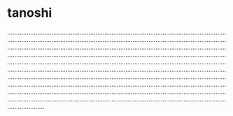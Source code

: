 # tanoshi
.............................................................................................................................................................................................................................................................................................................................................................................................................................................................................................................................................................................................................................................................................................................................................................................................................................................................................................................................................................................................................................................................................................................................................................................................................................................................................................................